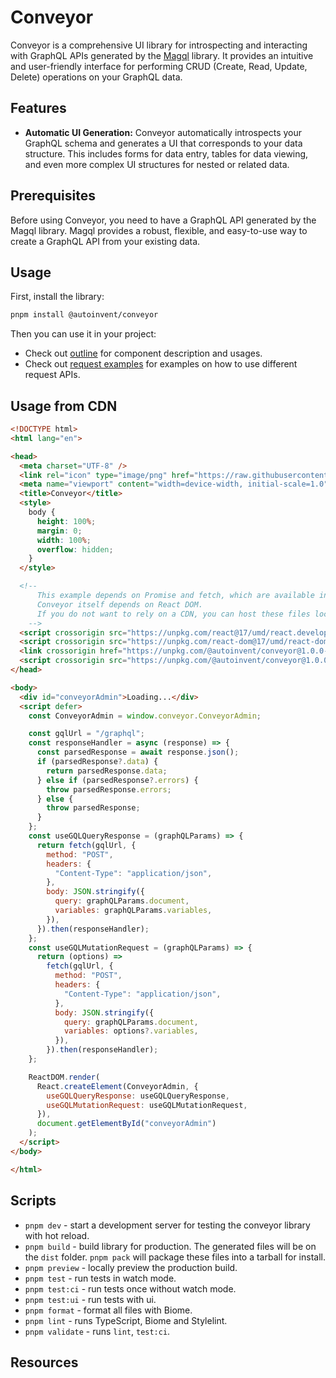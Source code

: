 # Conveyor

Conveyor is a comprehensive UI library for introspecting and interacting with GraphQL APIs generated by the [Magql](https://github.com/autoinvent/magql) library. It provides an intuitive and user-friendly interface for performing CRUD (Create, Read, Update, Delete) operations on your GraphQL data.

## Features

- **Automatic UI Generation:** Conveyor automatically introspects your GraphQL schema and generates a UI that corresponds to your data structure. This includes forms for data entry, tables for data viewing, and even more complex UI structures for nested or related data.

## Prerequisites

Before using Conveyor, you need to have a GraphQL API generated by the Magql library. Magql provides a robust, flexible, and easy-to-use way to create a GraphQL API from your existing data.

## Usage

First, install the library:

```bash
pnpm install @autoinvent/conveyor
```

Then you can use it in your project:

- Check out [outline](docs/outline.md) for component description and usages.
- Check out [request examples](docs/request-examples.md) for examples on how to use different request APIs.

## Usage from CDN

```html
<!DOCTYPE html>
<html lang="en">

<head>
  <meta charset="UTF-8" />
  <link rel="icon" type="image/png" href="https://raw.githubusercontent.com/autoinvent/conveyor/main/src/logo.svg" />
  <meta name="viewport" content="width=device-width, initial-scale=1.0" />
  <title>Conveyor</title>
  <style>
    body {
      height: 100%;
      margin: 0;
      width: 100%;
      overflow: hidden;
    }
  </style>

  <!--
      This example depends on Promise and fetch, which are available in modern browsers, but can be "polyfilled" for older browsers.
      Conveyor itself depends on React DOM.
      If you do not want to rely on a CDN, you can host these files locally or nclude them directly in your favored resource bundler.
    -->
  <script crossorigin src="https://unpkg.com/react@17/umd/react.development.js"></script>
  <script crossorigin src="https://unpkg.com/react-dom@17/umd/react-dom.development.js"></script>
  <link crossorigin href="https://unpkg.com/@autoinvent/conveyor@1.0.0-beta.3/dist/styles/index.css" rel="stylesheet" />
  <script crossorigin src="https://unpkg.com/@autoinvent/conveyor@1.0.0-beta.3/dist/conveyor.umd.js"></script>
</head>

<body>
  <div id="conveyorAdmin">Loading...</div>
  <script defer>
    const ConveyorAdmin = window.conveyor.ConveyorAdmin;

    const gqlUrl = "/graphql";
    const responseHandler = async (response) => {
      const parsedResponse = await response.json();
      if (parsedResponse?.data) {
        return parsedResponse.data;
      } else if (parsedResponse?.errors) {
        throw parsedResponse.errors;
      } else {
        throw parsedResponse;
      }
    };
    const useGQLQueryResponse = (graphQLParams) => {
      return fetch(gqlUrl, {
        method: "POST",
        headers: {
          "Content-Type": "application/json",
        },
        body: JSON.stringify({
          query: graphQLParams.document,
          variables: graphQLParams.variables,
        }),
      }).then(responseHandler);
    };
    const useGQLMutationRequest = (graphQLParams) => {
      return (options) =>
        fetch(gqlUrl, {
          method: "POST",
          headers: {
            "Content-Type": "application/json",
          },
          body: JSON.stringify({
            query: graphQLParams.document,
            variables: options?.variables,
          }),
        }).then(responseHandler);
    };

    ReactDOM.render(
      React.createElement(ConveyorAdmin, {
        useGQLQueryResponse: useGQLQueryResponse,
        useGQLMutationRequest: useGQLMutationRequest,
      }),
      document.getElementById("conveyorAdmin")
    );
  </script>
</body>

</html>
```

## Scripts

- `pnpm dev` - start a development server for testing the conveyor library with hot reload.
- `pnpm build` - build library for production. The generated files will be on the `dist` folder. `pnpm pack` will package these files into a tarball for install.
- `pnpm preview` - locally preview the production build.
- `pnpm test` - run tests in watch mode.
- `pnpm test:ci` - run tests once without watch mode.
- `pnpm test:ui` - run tests with ui.
- `pnpm format` - format all files with Biome.
- `pnpm lint` - runs TypeScript, Biome and Stylelint.
- `pnpm validate` - runs `lint`, `test:ci`.

## Resources
